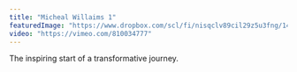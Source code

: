 ```yaml
---
title: "Micheal Willaims 1"
featuredImage: "https://www.dropbox.com/scl/fi/nisqclv89cil29z5u3fng/14-Micheal-Willaims-1.jpg?rlkey=436ay6w2bnrx2iwq0lanh1w2w&dl=0"
video: "https://vimeo.com/810034777"
---
```

The inspiring start of a transformative journey.
